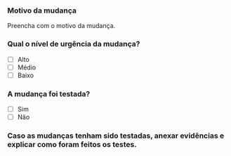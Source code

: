 ###  Motivo da mudança

Preencha com o motivo da mudança.

### Qual o nível de urgência da mudança?
- [ ] Alto
- [ ] Médio
- [ ] Baixo

### A mudança foi testada?
- [ ] Sim
- [ ] Não

### Caso as mudanças tenham sido testadas, anexar evidências e explicar como foram feitos os testes.
